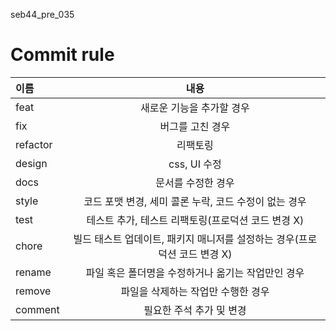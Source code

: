seb44_pre_035

# Commit rule

|  이름 | 내용|
|:----------|:----------:|
| feat | 새로운 기능을 추가할 경우|
| fix|	버그를 고친 경우| 
| refactor | 리팩토링| 
| design | css, UI 수정| 
| docs | 	문서를 수정한 경우| 
| style |	코드 포맷 변경, 세미 콜론 누락, 코드 수정이 없는 경우| 
| test | 테스트 추가, 테스트 리팩토링(프로덕션 코드 변경 X)| 
| chore	 | 빌드 태스트 업데이트, 패키지 매니저를 설정하는 경우(프로덕션 코드 변경 X)| 
| rename	 | 	파일 혹은 폴더명을 수정하거나 옮기는 작업만인 경우| 
| remove	 | 파일을 삭제하는 작업만 수행한 경우| 
| comment| 필요한 주석 추가 및 변경 | 
